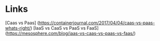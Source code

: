 # Links
[Caas vs Paas] (https://containerjournal.com/2017/04/04/caas-vs-paas-whats-right/)
[IaaS vs CaaS vs PaaS vs FaaS] (https://mesosphere.com/blog/iaas-vs-caas-vs-paas-vs-faas/)
